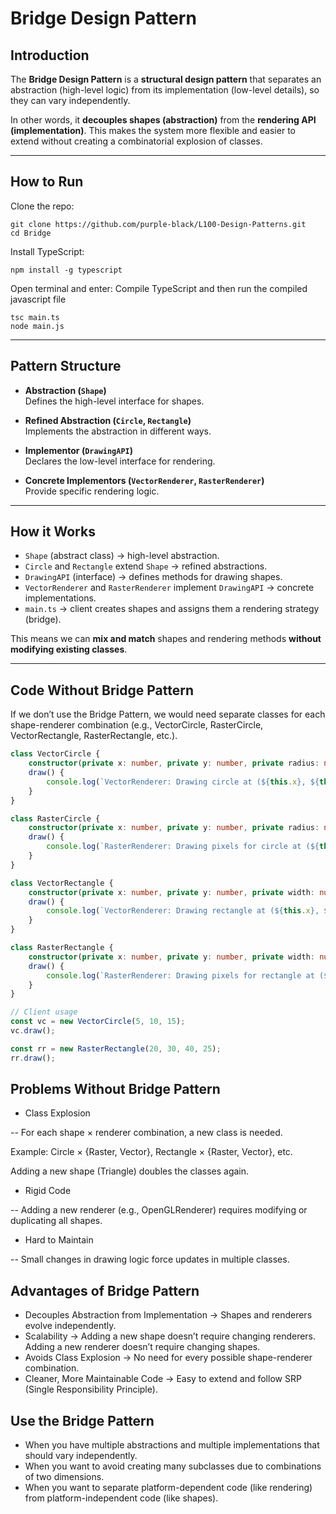 # Bridge Design Pattern  

## Introduction  
The **Bridge Design Pattern** is a **structural design pattern** that separates an abstraction (high-level logic) from its implementation (low-level details), so they can vary independently.  

In other words, it **decouples shapes (abstraction)** from the **rendering API (implementation)**. This makes the system more flexible and easier to extend without creating a combinatorial explosion of classes.  

---

##  How to Run

Clone the repo:

```
git clone https://github.com/purple-black/L100-Design-Patterns.git
cd Bridge
```

Install TypeScript:

```
npm install -g typescript
```

Open terminal and enter:
Compile TypeScript and then run the compiled javascript file

```
tsc main.ts
node main.js
```
---

## Pattern Structure  

- **Abstraction (`Shape`)**  
  Defines the high-level interface for shapes.  

- **Refined Abstraction (`Circle`, `Rectangle`)**  
  Implements the abstraction in different ways.  

- **Implementor (`DrawingAPI`)**  
  Declares the low-level interface for rendering.  

- **Concrete Implementors (`VectorRenderer`, `RasterRenderer`)**  
  Provide specific rendering logic.  

---

## How it Works

- `Shape` (abstract class) → high-level abstraction.  
- `Circle` and `Rectangle` extend `Shape` → refined abstractions.  
- `DrawingAPI` (interface) → defines methods for drawing shapes.  
- `VectorRenderer` and `RasterRenderer` implement `DrawingAPI` → concrete implementations.  
- `main.ts` → client creates shapes and assigns them a rendering strategy (bridge).  

This means we can **mix and match** shapes and rendering methods **without modifying existing classes**.  

---

## Code Without Bridge Pattern

If we don’t use the Bridge Pattern, we would need separate classes for each shape-renderer combination (e.g., VectorCircle, RasterCircle, VectorRectangle, RasterRectangle, etc.).

```ts
class VectorCircle {
    constructor(private x: number, private y: number, private radius: number) {}
    draw() {
        console.log(`VectorRenderer: Drawing circle at (${this.x}, ${this.y}) with radius ${this.radius}`);
    }
}

class RasterCircle {
    constructor(private x: number, private y: number, private radius: number) {}
    draw() {
        console.log(`RasterRenderer: Drawing pixels for circle at (${this.x}, ${this.y}) with radius ${this.radius}`);
    }
}

class VectorRectangle {
    constructor(private x: number, private y: number, private width: number, private height: number) {}
    draw() {
        console.log(`VectorRenderer: Drawing rectangle at (${this.x}, ${this.y}) width=${this.width}, height=${this.height}`);
    }
}

class RasterRectangle {
    constructor(private x: number, private y: number, private width: number, private height: number) {}
    draw() {
        console.log(`RasterRenderer: Drawing pixels for rectangle at (${this.x}, ${this.y}) width=${this.width}, height=${this.height}`);
    }
}

// Client usage
const vc = new VectorCircle(5, 10, 15);
vc.draw();

const rr = new RasterRectangle(20, 30, 40, 25);
rr.draw();
```

## Problems Without Bridge Pattern

- Class Explosion

-- For each shape × renderer combination, a new class is needed.

Example: Circle × {Raster, Vector}, Rectangle × {Raster, Vector}, etc.

Adding a new shape (Triangle) doubles the classes again.

- Rigid Code

-- Adding a new renderer (e.g., OpenGLRenderer) requires modifying or duplicating all shapes.

- Hard to Maintain

-- Small changes in drawing logic force updates in multiple classes.

## Advantages of Bridge Pattern

- Decouples Abstraction from Implementation -> Shapes and renderers evolve independently.
- Scalability -> Adding a new shape doesn’t require changing renderers. Adding a new renderer doesn’t require changing shapes.
- Avoids Class Explosion -> No need for every possible shape-renderer combination.
- Cleaner, More Maintainable Code -> Easy to extend and follow SRP (Single Responsibility Principle).

## Use the Bridge Pattern

- When you have multiple abstractions and multiple implementations that should vary independently.
- When you want to avoid creating many subclasses due to combinations of two dimensions.
- When you want to separate platform-dependent code (like rendering) from platform-independent code (like shapes).
